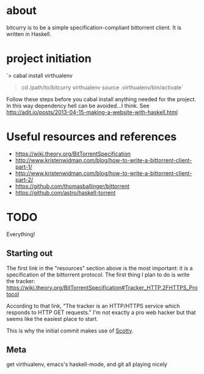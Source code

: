 # about
bitcurry is to be a simple specification-compliant bittorrent client.
It is written in Haskell.

# project initiation
`> cabal install virthualenv
> cd /path/to/bitcurry
> virthualenv
> source .virthualenv/bin/activate`

Follow these steps before you cabal install anything needed for the project.
In this way dependency hell can be avoided...I think.
See http://adit.io/posts/2013-04-15-making-a-website-with-haskell.html

# Useful resources and references
- https://wiki.theory.org/BitTorrentSpecification
- http://www.kristenwidman.com/blog/how-to-write-a-bittorrent-client-part-1/
- http://www.kristenwidman.com/blog/how-to-write-a-bittorrent-client-part-2/
- https://github.com/thomasballinger/bittorrent
- https://github.com/astro/haskell-torrent

# TODO
Everything!

## Starting out
The first link in the "resources" section above is the most important:
it is a specification of the bittorrent protocol.
The first thing I plan to do is write the tracker:
https://wiki.theory.org/BitTorrentSpecification#Tracker_HTTP.2FHTTPS_Protocol

According to that link, "The tracker is an HTTP/HTTPS service which responds to HTTP GET requests."
I'm not exactly a pro web hacker but that seems like the easiest place to start.

This is why the initial commit makes use of [Scotty](http://hackage.haskell.org/packages/archive/scotty/0.4.0/doc/html/Web-Scotty.html).


## Meta
get virthualenv, emacs's haskell-mode, and git all playing nicely
